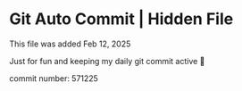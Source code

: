 # Git Auto Commit | Hidden File

This file was added Feb 12, 2025

Just for fun and keeping my daily git commit active 🤪

commit number: 571225
